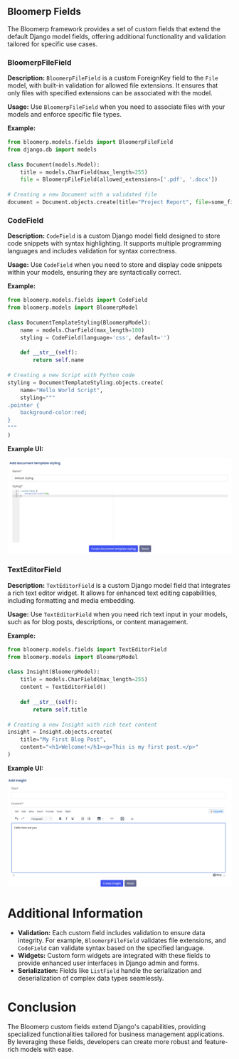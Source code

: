 ## Bloomerp Fields
The Bloomerp framework provides a set of custom fields that extend the default Django model fields, offering additional functionality and validation tailored for specific use cases.

### BloomerpFileField

**Description:**
`BloomerpFileField` is a custom ForeignKey field to the `File` model, with built-in validation for allowed file extensions. It ensures that only files with specified extensions can be associated with the model.

**Usage:**
Use `BloomerpFileField` when you need to associate files with your models and enforce specific file types.

**Example:**

```python
from bloomerp.models.fields import BloomerpFileField
from django.db import models

class Document(models.Model):
    title = models.CharField(max_length=255)
    file = BloomerpFileField(allowed_extensions=['.pdf', '.docx'])

# Creating a new Document with a validated file
document = Document.objects.create(title="Project Report", file=some_file_instance)
```

### CodeField

**Description:**
`CodeField` is a custom Django model field designed to store code snippets with syntax highlighting. It supports multiple programming languages and includes validation for syntax correctness.

**Usage:**
Use `CodeField` when you need to store and display code snippets within your models, ensuring they are syntactically correct.

**Example:**

```python
from bloomerp.models.fields import CodeField
from bloomerp.models import BloomerpModel

class DocumentTemplateStyling(BloomerpModel):
    name = models.CharField(max_length=100) 
    styling = CodeField(language='css', default='')
    
    def __str__(self):
        return self.name

# Creating a new Script with Python code
styling = DocumentTemplateStyling.objects.create(
    name="Hello World Script",
    styling="""
.pointer {
    background-color:red;
}
"""
)
```

**Example UI:**

![Code field example](/docs/images/code_field_example.png)

### TextEditorField

**Description:**
`TextEditorField` is a custom Django model field that integrates a rich text editor widget. It allows for enhanced text editing capabilities, including formatting and media embedding.

**Usage:**
Use `TextEditorField` when you need rich text input in your models, such as for blog posts, descriptions, or content management.

**Example:**

```python
from bloomerp.models.fields import TextEditorField
from bloomerp.models import BloomerpModel

class Insight(BloomerpModel):
    title = models.CharField(max_length=255)
    content = TextEditorField()

    def __str__(self):
        return self.title

# Creating a new Insight with rich text content
insight = Insight.objects.create(
    title="My First Blog Post",
    content="<h1>Welcome!</h1><p>This is my first post.</p>"
)
```

**Example UI:**

![Text editor field example](/docs/images/text_editor_field_example.png)

# Additional Information

- **Validation:** Each custom field includes validation to ensure data integrity. For example, `BloomerpFileField` validates file extensions, and `CodeField` can validate syntax based on the specified language.
- **Widgets:** Custom form widgets are integrated with these fields to provide enhanced user interfaces in Django admin and forms.
- **Serialization:** Fields like `ListField` handle the serialization and deserialization of complex data types seamlessly.

# Conclusion

The Bloomerp custom fields extend Django's capabilities, providing specialized functionalities tailored for business management applications. By leveraging these fields, developers can create more robust and feature-rich models with ease.
